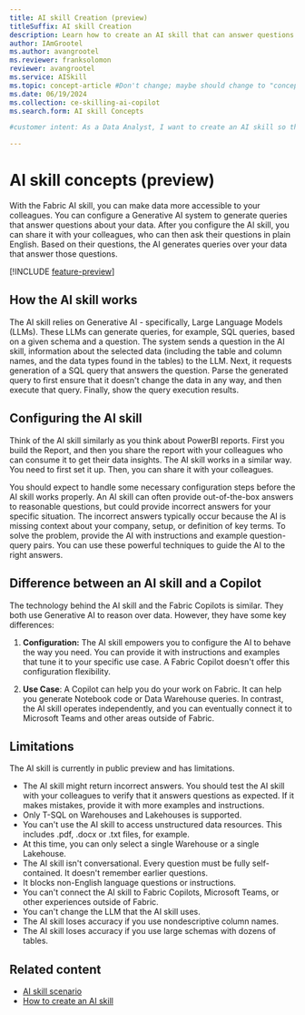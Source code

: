 ```yaml
---
title: AI skill Creation (preview)
titleSuffix: AI skill Creation
description: Learn how to create an AI skill that can answer questions about data.
author: IAmGrootel
ms.author: avangrootel
ms.reviewer: franksolomon
reviewer: avangrootel
ms.service: AISkill
ms.topic: concept-article #Don't change; maybe should change to "conceptual".
ms.date: 06/19/2024
ms.collection: ce-skilling-ai-copilot
ms.search.form: AI skill Concepts

#customer intent: As a Data Analyst, I want to create an AI skill so that I can make it easier for me and my colleagues to get answers from data.

---
```


# AI skill concepts (preview)

With the Fabric AI skill, you can make data more accessible to your colleagues. You can configure a Generative AI system to generate queries that answer questions about your data. After you configure the AI skill, you can share it with your colleagues, who can then ask their questions in plain English. Based on their questions, the AI generates queries over your data that answer those questions.

[!INCLUDE [feature-preview](../includes/feature-preview-note.md)]

## How the AI skill works

The AI skill relies on Generative AI - specifically, Large Language Models (LLMs). These LLMs can generate queries, for example, SQL queries, based on a given schema and a question. The system sends a question in the AI skill, information about the selected data (including the table and column names, and the data types found in the tables) to the LLM. Next, it requests generation of a SQL query that answers the question. Parse the generated query to first ensure that it doesn't change the data in any way, and then execute that query. Finally, show the query execution results.

## Configuring the AI skill

Think of the AI skill similarly as you think about PowerBI reports. First you build the Report, and then you share the report with your colleagues who can consume it to get their data insights. The AI skill works in a similar way. You need to first set it up. Then, you can share it with your colleagues.

You should expect to handle some necessary configuration steps before the AI skill works properly. An AI skill can often provide out-of-the-box answers to reasonable questions, but could provide incorrect answers for your specific situation. The incorrect answers typically occur because the AI is missing context about your company, setup, or definition of key terms. To solve the problem, provide the AI with instructions and example question-query pairs. You can use these powerful techniques to guide the AI to the right answers.

## Difference between an AI skill and a Copilot

The technology behind the AI skill and the Fabric Copilots is similar. They both use Generative AI to reason over data. However, they have some key differences:

1. **Configuration:** The AI skill empowers you to configure the AI to behave the way you need. You can provide it with instructions and examples that tune it to your specific use case. A Fabric Copilot doesn't offer this configuration flexibility.

1. **Use Case**: A Copilot can help you do your work on Fabric. It can help you generate Notebook code or Data Warehouse queries. In contrast, the AI skill operates independently, and you can eventually connect it to Microsoft Teams and other areas outside of Fabric.

## Limitations

The AI skill is currently in public preview and has limitations.

- The AI skill might return incorrect answers. You should test the AI skill with your colleagues to verify that it answers questions as expected. If it makes mistakes, provide it with more examples and instructions.
- Only T-SQL on Warehouses and Lakehouses is supported.
- You can't use the AI skill to access unstructured data resources. This includes .pdf, .docx or .txt files, for example.
- At this time, you can only select a single Warehouse or a single Lakehouse.
- The AI skill isn't conversational. Every question must be fully self-contained. It doesn't remember earlier questions.
- It blocks non-English language questions or instructions.
- You can't connect the AI skill to Fabric Copilots, Microsoft Teams, or other experiences outside of Fabric.
- You can't change the LLM that the AI skill uses.
- The AI skill loses accuracy if you use nondescriptive column names.
- The AI skill loses accuracy if you use large schemas with dozens of tables.

## Related content

- [AI skill scenario](ai-skill-scenario.md)
- [How to create an AI skill](how-to-create-ai-skill.md)